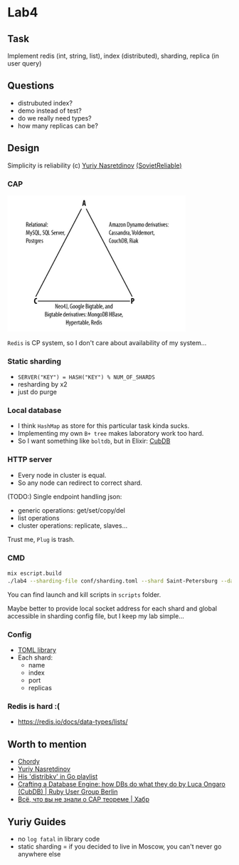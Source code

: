 # Lab4

## Task
Implement redis (int, string, list), index (distributed), sharding, replica (in user query)

## Questions
- distrubuted index?
- demo instead of test?
- do we really need types?
- how many replicas can be?

## Design
Simplicity is reliability (c) [Yuriy Nasretdinov][Yuriy Nasretdinov] [(SovietReliable)][SovietReliable]

### CAP
<img src="./assets/cap_databases.png" width="400px"/>

`Redis` is CP system, so I don't care about availability of my system...

### Static sharding
- `SERVER("KEY") = HASH("KEY") % NUM_OF_SHARDS`
- resharding by x2
- just do purge

### Local database
- I think `HashMap` as store for this particular task kinda sucks.
- Implementing my own `B+ tree` makes laboratory work too hard.
- So I want something like `boltdb`, but in Elixir: [CubDB](https://github.com/lucaong/cubdb)

### HTTP server
- Every node in cluster is equal.
- So any node can redirect to correct shard.

(TODO:)
Single endpoint handling json:
- generic operations: get/set/copy/del
- list operations
- cluster operations: replicate, slaves...

Trust me, `Plug` is trash.

### CMD
```sh
mix escript.build
./lab4 --sharding-file conf/sharding.toml --shard Saint-Petersburg --data-dir db/spb
```

You can find launch and kill scripts in `scripts` folder.

Maybe better to provide local socket address for each shard and global accessible in sharding config file, but I keep my lab simple... 

### Config
- [TOML library](https://hex.pm/packages/toml/0.7.0)
- Each shard:
    - name
    - index
    - port
    - replicas

### Redis is hard :(
- https://redis.io/docs/data-types/lists/

## Worth to mention
- [Chordy](https://people.kth.se/~johanmon/dse/chordy.pdf)
- [Yuriy Nasretdinov][Yuriy Nasretdinov]
- [His 'distribkv' in Go playlist](https://www.youtube.com/playlist?list=PLWwSgbaBp9XrMkjEhmTIC37WX2JfwZp7I)
- [Crafting a Database Engine: how DBs do what they do by Luca Ongaro (CubDB) | Ruby User Group Berlin](https://www.youtube.com/watch?v=fSgoeKJ06B4)
- [Всё, что вы не знали о CAP теореме | Хабр](https://habr.com/ru/articles/328792/)

[Yuriy Nasretdinov]: https://github.com/YuriyNasretdinov
[SovietReliable]: https://www.youtube.com/@SovietReliable

## Yuriy Guides
- no `log fatal` in library code
- static sharding = if you decided to live in Moscow, you can't never go anywhere else
